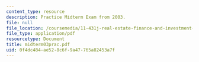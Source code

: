 ```yaml
---
content_type: resource
description: Practice Midterm Exam from 2003.
file: null
file_location: /coursemedia/11-431j-real-estate-finance-and-investment-fall-2006/0f4dc484ae528c6f9a47765a82453a7f_midterm03prac.pdf
file_type: application/pdf
resourcetype: Document
title: midterm03prac.pdf
uid: 0f4dc484-ae52-8c6f-9a47-765a82453a7f
---
```


